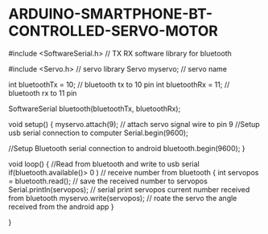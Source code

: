 # ARDUINO-SMARTPHONE-BT-CONTROLLED-SERVO-MOTOR
#include <SoftwareSerial.h> // TX RX software library for bluetooth

#include <Servo.h> // servo library 
Servo myservo; // servo name

int bluetoothTx = 10; // bluetooth tx to 10 pin
int bluetoothRx = 11; // bluetooth rx to 11 pin

SoftwareSerial bluetooth(bluetoothTx, bluetoothRx);

void setup()
{
  myservo.attach(9); // attach servo signal wire to pin 9
  //Setup usb serial connection to computer
  Serial.begin(9600);

  //Setup Bluetooth serial connection to android
  bluetooth.begin(9600);
}

void loop()
{
  //Read from bluetooth and write to usb serial
  if(bluetooth.available()> 0 ) // receive number from bluetooth
  {
    int servopos = bluetooth.read(); // save the received number to servopos
    Serial.println(servopos); // serial print servopos current number received from bluetooth
    myservo.write(servopos); // roate the servo the angle received from the android app
  }


}

